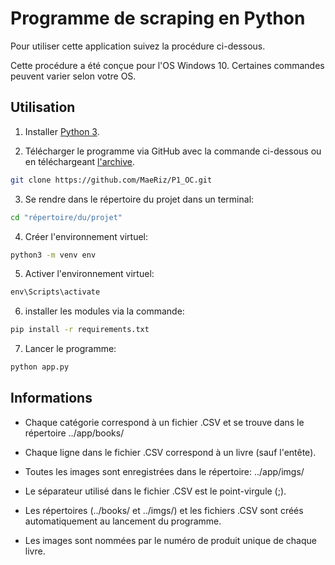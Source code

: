 # Programme de scraping en Python

Pour utiliser cette application suivez la procédure ci-dessous.

Cette procédure a été conçue pour l'OS Windows 10. Certaines commandes peuvent varier selon votre OS.

## Utilisation

1. Installer [Python 3](https://www.python.org/downloads/).

2. Télécharger le programme via GitHub avec la commande ci-dessous ou en téléchargeant [l'archive](https://github.com/MaeRiz/P1_OC/archive/master.zip).
```bash
git clone https://github.com/MaeRiz/P1_OC.git
```

3. Se rendre dans le répertoire du projet dans un terminal:
```cmd
cd "répertoire/du/projet"
```

4. Créer l'environnement virtuel:
```cmd
python3 -m venv env
```

5. Activer l'environnement virtuel:
```cmd
env\Scripts\activate
```

6. installer les modules via la commande:
```cmd
pip install -r requirements.txt
```

7. Lancer le programme:
```cmd
python app.py
```

## Informations

- Chaque catégorie correspond à un fichier .CSV et se trouve dans le répertoire ../app/books/

- Chaque ligne dans le fichier .CSV correspond à un livre (sauf l'entête).

- Toutes les images sont enregistrées dans le répertoire: ../app/imgs/

- Le séparateur utilisé dans le fichier .CSV est le point-virgule (;).

- Les répertoires (../books/ et ../imgs/) et les fichiers .CSV sont créés automatiquement au lancement du programme.

- Les images sont nommées par le numéro de produit unique de chaque livre.